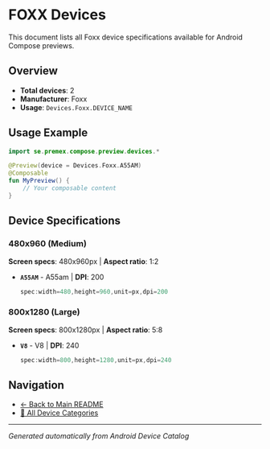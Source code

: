 # FOXX Devices

This document lists all Foxx device specifications available for Android Compose previews.

## Overview

- **Total devices**: 2
- **Manufacturer**: Foxx
- **Usage**: `Devices.Foxx.DEVICE_NAME`

## Usage Example

```kotlin
import se.premex.compose.preview.devices.*

@Preview(device = Devices.Foxx.A55AM)
@Composable
fun MyPreview() {
    // Your composable content
}
```

## Device Specifications

### 480x960 (Medium)

**Screen specs**: 480x960px | **Aspect ratio**: 1:2

- **`A55AM`** - A55am | **DPI**: 200
  ```kotlin
  spec:width=480,height=960,unit=px,dpi=200
  ```

### 800x1280 (Large)

**Screen specs**: 800x1280px | **Aspect ratio**: 5:8

- **`V8`** - V8 | **DPI**: 240
  ```kotlin
  spec:width=800,height=1280,unit=px,dpi=240
  ```

## Navigation

- [← Back to Main README](../../README.md)
- [📱 All Device Categories](../README.md)

---
*Generated automatically from Android Device Catalog*
